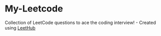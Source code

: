 # My-Leetcode
Collection of LeetCode questions to ace the coding interview! - Created using [LeetHub](https://github.com/QasimWani/LeetHub)
